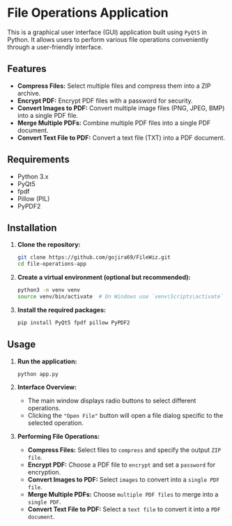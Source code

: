 # File Operations Application

This is a graphical user interface (GUI) application built using `PyQt5` in Python. It allows users to perform various file operations conveniently through a user-friendly interface.

## Features

- **Compress Files:** Select multiple files and compress them into a ZIP archive.
- **Encrypt PDF:** Encrypt PDF files with a password for security.
- **Convert Images to PDF:** Convert multiple image files (PNG, JPEG, BMP) into a single PDF file.
- **Merge Multiple PDFs:** Combine multiple PDF files into a single PDF document.
- **Convert Text File to PDF:** Convert a text file (TXT) into a PDF document.

## Requirements

- Python 3.x
- PyQt5
- fpdf
- Pillow (PIL)
- PyPDF2

## Installation

1. **Clone the repository:**

   ```sh
   git clone https://github.com/gojira69/FileWiz.git
   cd file-operations-app
   ```

2. **Create a virtual environment (optional but recommended):**

   ```sh
   python3 -m venv venv
   source venv/bin/activate  # On Windows use `venv\Scripts\activate`
   ```

3. **Install the required packages:**

   ```sh
   pip install PyQt5 fpdf pillow PyPDF2
   ```

## Usage

1. **Run the application:**

   ```sh
   python app.py
   ```

2. **Interface Overview:**

   - The main window displays radio buttons to select different operations.
   - Clicking the `"Open File"` button will open a file dialog specific to the selected operation.

3. **Performing File Operations:**

   - **Compress Files:** Select files to `compress` and specify the output `ZIP file`.
   - **Encrypt PDF:** Choose a PDF file to `encrypt` and set a `password` for encryption.
   - **Convert Images to PDF:** Select `images` to convert into a `single PDF file`.
   - **Merge Multiple PDFs:** Choose `multiple PDF files` to merge into a `single PDF`.
   - **Convert Text File to PDF:** Select a `text file` to convert it into a `PDF document`.
